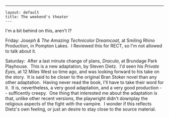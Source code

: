   ---
    layout: default
    title: The weekend's theater
    ---
<p>I'm a bit behind on this, aren't I?</p>
<p>Friday: <em>Joseph &amp; The Amazing Technicolor Dreamcoat, </em>at Smiling Rhino Production, in Pompton Lakes.  I Reviewed this for RECT, so I'm not allowed to talk about it.</p>
<p>Saturday:  After a last minute change of plans, <em>Dracula</em>, at Brundage Park Playhouse.  This is a new adaptation, by Steven Dietz.  I'd seen his <em>Private Eyes</em>, at 12 Miles West so time ago, and was looking forward to his take on the story.  It is said to be closer to the original Bran Stoker novel than any other adaptation.  Having never read the book, I'll have to take their word for it.  It is, nevertheless, a very good adaptation, and a very good production -- sufficently creepy.  One thing that interested me about the adaptation is that, unlike other recent versions, the playwright didn't downplay the religious aspects of the fight with the vampire.  I wonder if this reflects Dietz's own feeling, or just an desire to stay close to the source material.</p>
<p> </p>